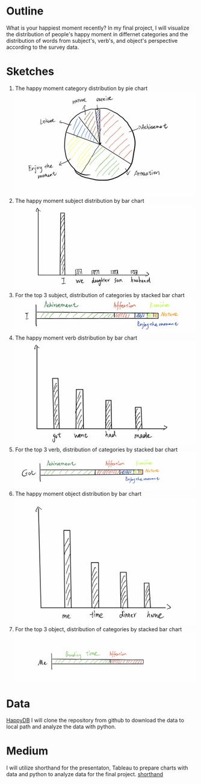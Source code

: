 # Outline
What is your happiest moment recently? In my final project, I will visualize the distribution of people's happy moment in differnet categories and
the distribution of words from subject's, verb's, and object's perspective according to the survey data. 

# Sketches
1. The happy moment category distribution by pie chart
![alt text](./final1.png)
2. The happy moment subject distribution by bar chart
![alt text](./final2.png)
3. For the top 3 subject, distribution of categories by stacked bar chart
![alt text](./final3.png)
4. The happy moment verb distribution by bar chart
![alt text](./final4.png)
5. For the top 3 verb, distribution of categories by stacked bar chart
![alt text](./final5.png)
6. The happy moment object distribution by bar chart
![alt text](./final6.png)
7. For the top 3 object, distribution of categories by stacked bar chart
![alt text](./final7.png)

# Data
[HappyDB](https://github.com/megagonlabs/HappyDB)
I will clone the repository from github to download the data to local path and analyze the data with python.

# Medium
I will utilize shorthand for the presentaton, Tableau to prepare charts with data and python to analyze data for the final project.
[shorthand](https://shorthand.com/)
